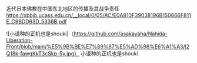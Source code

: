近代日本佛教在中国东北地区的传播及其战争责任<br />
https://xbbjb.ucass.edu.cn/__local/0/05/AC/E0A810F39038196B150666F811E_C9BDD63D_5336B.pdf<br />

![小语种的正机也是shouki]（https://github.com/asakayaha/Nahida-Liberation-Front/blob/main/%E5%9B%BE%E7%89%87%E5%AD%98%E6%A1%A3/l2Q18k-fawgKkT3cSkp-5y.jpg）
小语种的正机也是shouki
